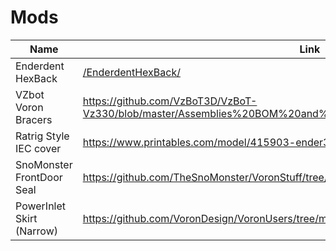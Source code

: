 # Mods



Name                      | Link
------------------------- | -------------
Enderdent HexBack         | [/EnderdentHexBack/](./EnderdentHexBack)
VZbot Voron Bracers       | https://github.com/VzBoT3D/VzBoT-Vz330/blob/master/Assemblies%20BOM%20and%20STL/Frame/STLs/Frame_Brace-Voron.stl
Ratrig Style IEC cover    | https://www.printables.com/model/415903-ender3-switchwire-iec-cover
SnoMonster FrontDoor Seal | https://github.com/TheSnoMonster/VoronStuff/tree/main/Front%20Door%20Seal
PowerInlet Skirt (Narrow) | https://github.com/VoronDesign/VoronUsers/tree/master/printer_mods/LoganFraser/ComboInlet
